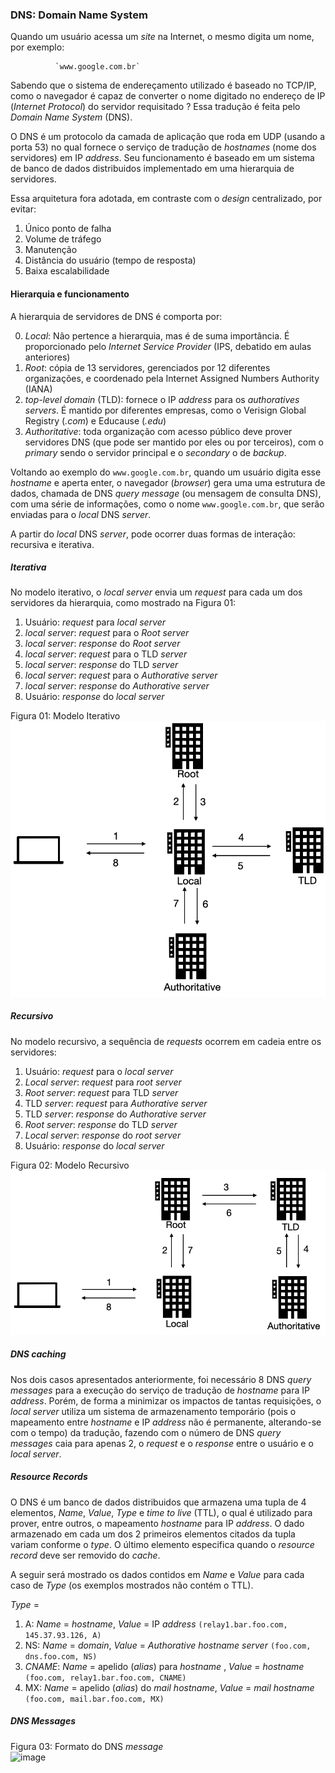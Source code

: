 ### DNS: Domain Name System

Quando um usuário acessa um *site* na Internet, o mesmo digita um nome, por exemplo:

              `www.google.com.br`
              
              
Sabendo que o sistema de endereçamento utilizado é baseado no TCP/IP, como o navegador é capaz de converter o nome digitado no endereço de IP (*Internet Protocol*) do servidor requisitado ?
Essa tradução é feita pelo *Domain Name System* (DNS).

O DNS é um protocolo da camada de aplicação que roda em UDP (usando a porta 53) no qual fornece o serviço de tradução de *hostnames* (nome dos servidores) em IP *address*. Seu funcionamento é baseado em um sistema de banco de dados distribuidos implementado em uma hierarquia de servidores. 


Essa arquitetura fora adotada, em contraste com o *design* centralizado, por evitar:

1. Único ponto de falha
2. Volume de tráfego
3. Manutenção
4. Distância do usuário (tempo de resposta)
5. Baixa escalabilidade


#### Hierarquia e funcionamento


A hierarquia de servidores de DNS é comporta por:

0. *Local*: Não pertence a hierarquia, mas é de suma importância. É proporcionado pelo *Internet Service Provider* (IPS, debatido em aulas anteriores) 
1. *Root*: cópia de 13 servidores, gerenciados por 12 diferentes organizações, e coordenado pela Internet Assigned Numbers Authority (IANA)
2. *top-level domain* (TLD): fornece o IP *address* para os *authoratives servers*. É mantido por diferentes empresas, como o Verisign Global Registry (*.com*) e Educause (*.edu*)
3. *Authoritative*: toda organização com acesso público deve prover servidores DNS (que pode ser mantido por eles ou por terceiros), com o *primary* sendo o servidor principal e o *secondary* o de *backup*.

Voltando ao exemplo do `www.google.com.br`, quando um usuário digita esse *hostname* e aperta enter, o navegador (*browser*) gera uma uma estrutura de dados, chamada de DNS *query* *message* (ou mensagem de consulta DNS), com uma série de informações, como o nome `www.google.com.br`, que serão enviadas para o *local* DNS *server*.


A partir do *local* DNS *server*, pode ocorrer duas formas de interação: recursiva e iterativa.

##### Iterativa

No modelo iterativo, o *local server* envia um *request* para cada um dos servidores da hierarquia, como mostrado na Figura 01:

1. Usuário: *request* para *local server*
2. *local server*: *request* para o *Root server*
3. *local server*: *response* do *Root server*
4. *local server*: *request* para o TLD *server*
5. *local server*: *response* do TLD *server*
6. *local server*: *request* para o *Authorative server*
7. *local server*: *response* do *Authorative server*
8. Usuário: *response* do *local server*

Figura 01: Modelo Iterativo \
![image](imagens/modelo%20iterativo.png)


##### Recursivo

No modelo recursivo, a sequência de *requests* ocorrem em cadeia entre os servidores:


1. Usuário: *request* para o *local server*
2. *Local server*: *request* para *root server*
3. *Root server*: *request* para TLD *server*
4. TLD *server*: *request* para *Authorative server*
5. TLD *server*: *response* do *Authorative server*
6. *Root server*: *response* do TLD *server*
7. *Local server*: *response* do *root server*
8. Usuário: *response* do *local server*


Figura 02: Modelo Recursivo \
![image](imagens/modelo%20recursivo.png)


##### DNS *caching*

Nos dois casos apresentados anteriormente, foi necessário 8 DNS *query messages* para a execução do serviço de tradução de *hostname* para IP *address*. Porém, de forma a minimizar os impactos de tantas requisições, o *local server* utiliza um sistema de armazenamento temporário (pois o mapeamento entre *hostname* e IP *address* não é permanente, alterando-se com o tempo) da tradução, fazendo com o número de DNS *query messages* caia para apenas 2, o *request* e o *response* entre o usuário e o *local server*.


##### Resource Records


O DNS é um banco de dados distribuidos que armazena uma tupla de 4 elementos, *Name*, *Value*, *Type* e *time to live* (TTL), o qual é utilizado para prover, entre outros, o mapeamento *hostname* para IP *address*. O dado armazenado em cada um dos 2 primeiros elementos citados da tupla variam conforme o *type*. O último elemento especifica quando o *resource record* deve ser removido do *cache*.

A seguir será mostrado os dados contidos em *Name* e *Value* para cada caso de *Type* (os exemplos mostrados não contém o TTL).

*Type* =

1. A: *Name* = *hostname*, *Value* = IP *address* `(relay1.bar.foo.com, 145.37.93.126, A)` 
2. NS: *Name* = *domain*, *Value* = *Authorative hostname server* `(foo.com, dns.foo.com, NS)` 
3. *CNAME*: *Name* = apelido (*alias*) para *hostname* , *Value* = *hostname* `(foo.com, relay1.bar.foo.com, CNAME)` 
4. MX: *Name* = apelido (*alias*) do *mail hostname*, *Value* = *mail hostname* `(foo.com, mail.bar.foo.com, MX)`


##### DNS *Messages*

Figura 03: Formato do DNS *message* \
![image](imagens/modelo%20message%20format.png)


